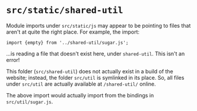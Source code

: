 # `src/static/shared-util`

Module imports under `src/static/js` may appear to be pointing to files that aren't at quite the right place. For example, the import:

    import {empty} from '../shared-util/sugar.js';

...is reading a file that doesn't exist here, under `shared-util`. This isn't an error!

This folder (`src/shared-util`) does not actually exist in a build of the website; instead, the folder `src/util` is symlinked in its place. So, all files under `src/util` are actually available at `/shared-util/` online.

The above import would actually import from the bindings in `src/util/sugar.js`.
